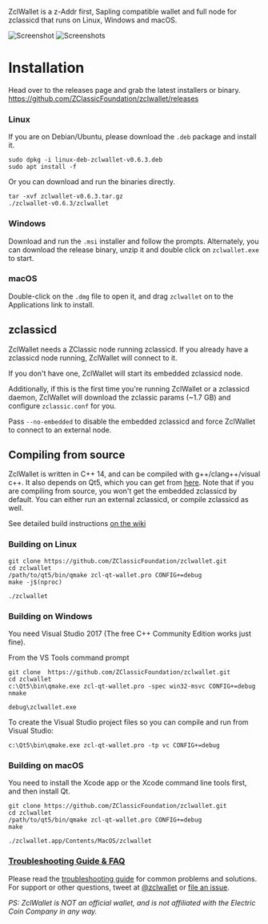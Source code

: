 ZclWallet is a z-Addr first, Sapling compatible wallet and full node for zclassicd that runs on Linux, Windows and macOS.

![Screenshot](docs/screenshot-main.png?raw=true)
![Screenshots](docs/screenshot-sub.png?raw=true)
# Installation

Head over to the releases page and grab the latest installers or binary. https://github.com/ZClassicFoundation/zclwallet/releases

### Linux

If you are on Debian/Ubuntu, please download the `.deb` package and install it.
```
sudo dpkg -i linux-deb-zclwallet-v0.6.3.deb
sudo apt install -f
```

Or you can download and run the binaries directly.
```
tar -xvf zclwallet-v0.6.3.tar.gz
./zclwallet-v0.6.3/zclwallet
```

### Windows
Download and run the `.msi` installer and follow the prompts. Alternately, you can download the release binary, unzip it and double click on `zclwallet.exe` to start.

### macOS
Double-click on the `.dmg` file to open it, and drag `zclwallet` on to the Applications link to install.

## zclassicd
ZclWallet needs a ZClassic node running zclassicd. If you already have a zclassicd node running, ZclWallet will connect to it. 

If you don't have one, ZclWallet will start its embedded zclassicd node. 

Additionally, if this is the first time you're running ZclWallet or a zclassicd daemon, ZclWallet will download the zclassic params (~1.7 GB) and configure `zclassic.conf` for you. 

Pass `--no-embedded` to disable the embedded zclassicd and force ZclWallet to connect to an external node.

## Compiling from source
ZclWallet is written in C++ 14, and can be compiled with g++/clang++/visual c++. It also depends on Qt5, which you can get from [here](https://www.qt.io/download). Note that if you are compiling from source, you won't get the embedded zclassicd by default. You can either run an external zclassicd, or compile zclassicd as well. 

See detailed build instructions [on the wiki](https://github.com/ZClassicFoundation/zclwallet/wiki/Compiling-from-source-code)

### Building on Linux

```
git clone https://github.com/ZClassicFoundation/zclwallet.git
cd zclwallet
/path/to/qt5/bin/qmake zcl-qt-wallet.pro CONFIG+=debug
make -j$(nproc)

./zclwallet
```

### Building on Windows
You need Visual Studio 2017 (The free C++ Community Edition works just fine). 

From the VS Tools command prompt
```
git clone  https://github.com/ZClassicFoundation/zclwallet.git
cd zclwallet
c:\Qt5\bin\qmake.exe zcl-qt-wallet.pro -spec win32-msvc CONFIG+=debug
nmake

debug\zclwallet.exe
```

To create the Visual Studio project files so you can compile and run from Visual Studio:
```
c:\Qt5\bin\qmake.exe zcl-qt-wallet.pro -tp vc CONFIG+=debug
```

### Building on macOS
You need to install the Xcode app or the Xcode command line tools first, and then install Qt. 

```
git clone https://github.com/ZClassicFoundation/zclwallet.git
cd zclwallet
/path/to/qt5/bin/qmake zcl-qt-wallet.pro CONFIG+=debug
make

./zclwallet.app/Contents/MacOS/zclwallet
```

### [Troubleshooting Guide & FAQ](https://github.com/ZClassicFoundation/zclwallet/wiki/Troubleshooting-&-FAQ)
Please read the [troubleshooting guide](https://github.com/ZClassicFoundation/zclwallet/wiki/Troubleshooting-&-FAQ) for common problems and solutions.
For support or other questions, tweet at [@zclwallet](https://twitter.com/zclwallet) or [file an issue](https://github.com/ZClassicFoundation/zclwallet/issues).

_PS: ZclWallet is NOT an official wallet, and is not affiliated with the Electric Coin Company in any way._
